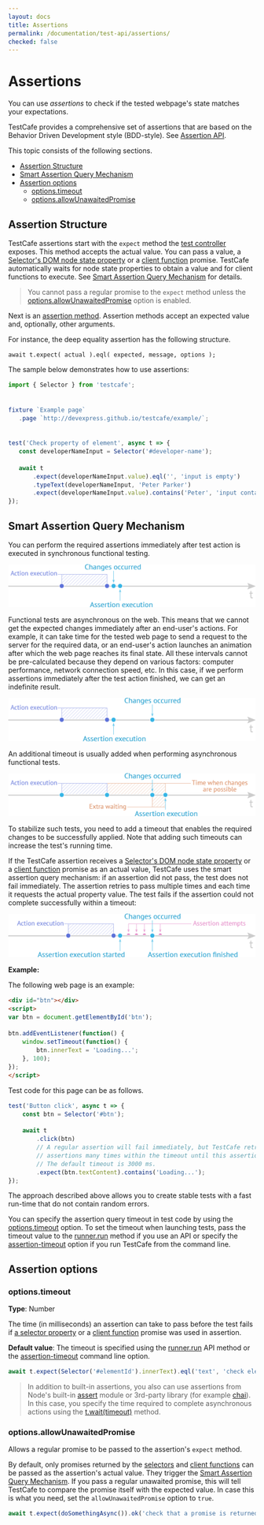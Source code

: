 ```yaml
---
layout: docs
title: Assertions
permalink: /documentation/test-api/assertions/
checked: false
---
```

# Assertions

You can use *assertions* to check if the tested webpage's state matches your expectations.

TestCafe provides a comprehensive set of assertions that are based on the Behavior Driven Development style (BDD-style).
See [Assertion API](assertion-api.md).

This topic consists of the following sections.

* [Assertion Structure](#assertion-structure)
* [Smart Assertion Query Mechanism](#smart-assertion-query-mechanism)
* [Assertion options](#assertion-options)
  * [options.timeout](#optionstimeout)
  * [options.allowUnawaitedPromise](#optionsallowunawaitedpromise)

## Assertion Structure

TestCafe assertions start with the `expect` method the [test controller](../test-code-structure.html#test-controller) exposes.
This method accepts the actual value. You can pass a value, a [Selector's DOM node state property](../selecting-page-elements/selectors/using-selectors.md#define-assertion-actual-value)
or a [client function](../obtaining-data-from-the-client/README.md) promise.
TestCafe automatically waits for node state properties to obtain a value and for client functions to execute.
See [Smart Assertion Query Mechanism](#smart-assertion-query-mechanism) for details.

> You cannot pass a regular promise to the `expect` method unless the [options.allowUnawaitedPromise](#optionsallowunawaitedpromise) option is enabled.

Next is an [assertion method](assertion-api.md). Assertion methods accept an expected value
and, optionally, other arguments.

For instance, the deep equality assertion has the following structure.

```text
await t.expect( actual ).eql( expected, message, options );
```

The sample below demonstrates how to use assertions:

```js
import { Selector } from 'testcafe';


fixture `Example page`
   .page `http://devexpress.github.io/testcafe/example/`;


test('Check property of element', async t => {
   const developerNameInput = Selector('#developer-name');

   await t
       .expect(developerNameInput.value).eql('', 'input is empty')
       .typeText(developerNameInput, 'Peter Parker')
       .expect(developerNameInput.value).contains('Peter', 'input contains text "Peter"');
});
```

## Smart Assertion Query Mechanism

You can perform the required assertions immediately after test action is executed in synchronous functional testing.

![Synchronous Functional Testing](../../../images/assertions/synchronous-testing.png)

Functional tests are asynchronous on the web. This means that we cannot get the expected changes immediately after an end-user's actions.
For example, it can take time for the tested web page to send a request to the server for the required data, or an end-user's action launches an animation after which the web page reaches its final state.
All these intervals cannot be pre-calculated because they depend on various factors: computer performance,
network connection speed, etc. In this case, if we perform assertions immediately after the test action finished, we can get an indefinite result.

![Asynchronous Functional Testing](../../../images/assertions/asynchronous-testing.png)

An additional timeout is usually added when performing asynchronous functional tests.

![Asynchronous Functional Testing with Extra Waiting](../../../images/assertions/extra-waiting.png)

To stabilize such tests, you need to add a timeout that enables the required changes to be successfully applied.
Note that adding such timeouts can increase the test's running time.

If the TestCafe assertion receives a [Selector's DOM node state property](../selecting-page-elements/selectors/using-selectors.md#define-assertion-actual-value)
or a [client function](../obtaining-data-from-the-client/README.md) promise
as an actual value, TestCafe uses the smart assertion query mechanism:
if an assertion did not pass, the test does not fail immediately. The assertion retries to pass multiple times and
each time it requests the actual property value. The test fails if the assertion could not complete successfully
within a timeout:

![TestCafe Smart Assertion Query Mechanism](../../../images/assertions/query-mechanism.png)

**Example:**

The following web page is an example:

```html
<div id="btn"></div>
<script>
var btn = document.getElementById('btn');

btn.addEventListener(function() {
    window.setTimeout(function() {
        btn.innerText = 'Loading...';
    }, 100);
});
</script>
```

Test code for this page can be as follows.

```js
test('Button click', async t => {
    const btn = Selector('#btn');

    await t
        .click(btn)
        // A regular assertion will fail immediately, but TestCafe retries to run DOM state
        // assertions many times within the timeout until this assertion passes successfully.
        // The default timeout is 3000 ms.
        .expect(btn.textContent).contains('Loading...');
});
```

The approach described above allows you to create stable tests with a fast run-time that do not contain random errors.

You can specify the assertion query timeout in test code by using the [options.timeout](#assertion-options) option.
To set the timeout when launching tests, pass the timeout value to the [runner.run](../../using-testcafe/programming-interface/runner.md#run)
method if you use an API or specify the [assertion-timeout](../../using-testcafe/command-line-interface.md#--assertion-timeout-ms) option
if you run TestCafe from the command line.

## Assertion options

### options.timeout

**Type**: Number

The time (in milliseconds) an assertion can take to pass before the test fails if
[a selector property](../selecting-page-elements/selectors/using-selectors.md#define-assertion-actual-value)
or a [client function](../obtaining-data-from-the-client/README.md) promise was used in assertion.

**Default value**: The timeout is specified using the [runner.run](../../using-testcafe/programming-interface/runner.md#run) API method
or the [assertion-timeout](../../using-testcafe/command-line-interface.md#--assertion-timeout-ms) command line option.

```js
await t.expect(Selector('#elementId').innerText).eql('text', 'check element text', { timeout: 500 });
```

> In addition to built-in assertions, you also can use assertions from Node's built-in [assert](https://nodejs.org/api/assert.html) module or 3rd-party library (for example [chai](http://chaijs.com/)).
> In this case, you specify the time required to complete asynchronous actions using the [t.wait(timeout)](../pausing-the-test.md) method.

### options.allowUnawaitedPromise

Allows a regular promise to be passed to the assertion's `expect` method.

By default, only promises returned by the [selectors](../selecting-page-elements/selectors/using-selectors.md#define-assertion-actual-value)
and [client functions](../obtaining-data-from-the-client/README.md) can be passed as the assertion's actual value.
They trigger the [Smart Assertion Query Mechanism](#smart-assertion-query-mechanism).
If you pass a regular unawaited promise, this will tell TestCafe to compare the promise itself with the expected value.
In case this is what you need, set the `allowUnawaitedPromise` option to `true`.

```js
await t.expect(doSomethingAsync()).ok('check that a promise is returned', { allowUnawaitedPromise: true });
```